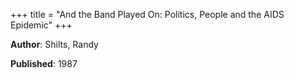 +++
title = "And the Band Played On: Politics, People and the AIDS Epidemic"
+++



**Author**: Shilts, Randy

**Published**: 1987